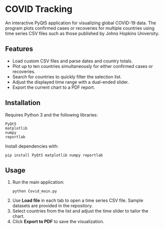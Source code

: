 # COVID Tracking

An interactive PyQt5 application for visualizing global COVID-19 data. The
program plots confirmed cases or recoveries for multiple countries using time
series CSV files such as those published by Johns Hopkins University.

## Features
- Load custom CSV files and parse dates and country totals.
- Plot up to ten countries simultaneously for either confirmed cases or
  recoveries.
- Search for countries to quickly filter the selection list.
- Adjust the displayed time range with a dual-ended slider.
- Export the current chart to a PDF report.

## Installation
Requires Python 3 and the following libraries:

```
PyQt5
matplotlib
numpy
reportlab
```

Install dependencies with:

```
pip install PyQt5 matplotlib numpy reportlab
```

## Usage
1. Run the main application:
   ```
   python Covid_main.py
   ```
2. Use **Load file** in each tab to open a time series CSV file. Sample datasets
   are provided in the repository.
3. Select countries from the list and adjust the time slider to tailor the
   chart.
4. Click **Export to PDF** to save the visualization.

